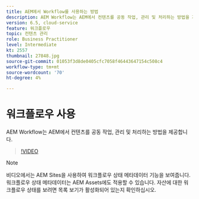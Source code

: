 ```yaml
---
title: AEM에서 Workflow를 사용하는 방법
description: AEM Workflow는 AEM에서 컨텐츠를 공동 작업, 관리 및 처리하는 방법을 제공합니다.
version: 6.5, cloud-service
feature: 워크플로우
topic: 컨텐츠 관리
role: Business Practitioner
level: Intermediate
kt: 2557
thumbnail: 27848.jpg
source-git-commit: 01053f3d8de0405cfc7058f46443647154c508c4
workflow-type: tm+mt
source-wordcount: '70'
ht-degree: 4%

---
```



# 워크플로우 사용

AEM Workflow는 AEM에서 컨텐츠를 공동 작업, 관리 및 처리하는 방법을 제공합니다.

>[!VIDEO](https://video.tv.adobe.com/v/27848/?quality=12&learn=on)

>[!NOTE]
>
> 비디오에서는 AEM Sites을 사용하여 워크플로우 상태 메타데이터 기능을 보여줍니다. 워크플로우 상태 메타데이터는 AEM Assets에도 적용할 수 있습니다. 자산에 대한 워크플로우 상태를 보려면 목록 보기가 활성화되어 있는지 확인하십시오.
